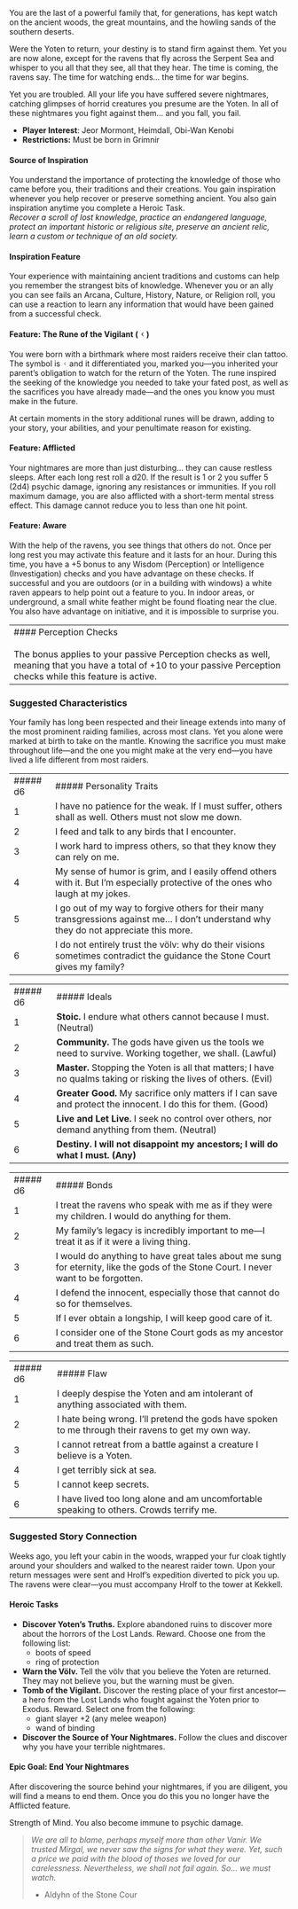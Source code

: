 You are the last of a powerful family that, for generations, has kept watch on the ancient woods, the great mountains, and the howling sands of the southern deserts.

Were the Yoten to return, your destiny is to stand firm against them. Yet you are now alone, except for the ravens that fly across the Serpent Sea and whisper to you all that they see, all that they hear. The time is coming, the ravens say. The time for watching ends... the time for war begins.

Yet you are troubled. All your life you have suffered severe nightmares, catching glimpses of horrid creatures you presume are the Yoten. In all of these nightmares you fight against them… and you fall, you fail.
- **Player Interest**: Jeor Mormont, Heimdall, Obi-Wan Kenobi   
- **Restrictions:** Must be born in Grimnir

#### Source of Inspiration
You understand the importance of protecting the knowledge of those who came before you, their traditions and their creations. You gain inspiration whenever you help recover or preserve something ancient. You also gain inspiration anytime you complete a Heroic Task.<br>
_Recover a scroll of lost knowledge, practice an endangered language, protect an important historic or religious site, preserve an ancient relic, learn a custom or technique of an old society._

#### Inspiration Feature
Your experience with maintaining ancient traditions and customs can help you remember the strangest bits of knowledge. Whenever you or an ally you can see fails an Arcana, Culture, History, Nature, or Religion roll, you can use a reaction to learn any information that would have been gained from a successful check.

#### Feature: The Rune of the Vigilant ( ᚲ )

You were born with a birthmark where most raiders receive their clan tattoo. The symbol is ᚲ and it differentiated you, marked you—you inherited your parent’s obligation to watch for the return of the Yoten. The rune inspired the seeking of the knowledge you needed to take your fated post, as well as the sacrifices you have already made—and the ones you know you must make in the future.

At certain moments in the story additional runes will be drawn, adding to your story, your abilities, and your penultimate reason for existing.

#### Feature: Afflicted

Your nightmares are more than just disturbing… they can cause restless sleeps. After each long rest roll a d20. If the result is 1 or 2 you suffer 5 (2d4) psychic damage, ignoring any resistances or immunities. If you roll maximum damage, you are also afflicted with a short-term mental stress effect. This damage cannot reduce you to less than one hit point.

#### Feature: Aware

With the help of the ravens, you see things that others do not. Once per long rest you may activate this feature and it lasts for an hour. During this time, you have a +5 bonus to any Wisdom (Perception) or Intelligence (Investigation) checks and you have advantage on these checks. If successful and you are outdoors (or in a building with windows) a white raven appears to help point out a feature to you. In indoor areas, or underground, a small white feather might be found floating near the clue. You also have advantage on initiative, and it is impossible to surprise you.

  

|   |
|---|
|#### Perception Checks <br><br>The bonus applies to your passive Perception checks as well, meaning that you have a total of +10 to your passive Perception checks while this feature is active.|

### Suggested Characteristics

Your family has long been respected and their lineage extends into many of the most prominent raiding families, across most clans. Yet you alone were marked at birth to take on the mantle. Knowing the sacrifice you must make throughout life—and the one you might make at the very end—you have lived a life different from most raiders.  
  

|   |   |
|---|---|
|##### d6|##### Personality Traits|
|1|I have no patience for the weak. If I must suffer, others shall as well. Others must not slow me down.|
|2|I feed and talk to any birds that I encounter.|
|3|I work hard to impress others, so that they know they can rely on me.|
|4|My sense of humor is grim, and I easily offend others with it. But I’m especially protective of the ones who laugh at my jokes.|
|5|I go out of my way to forgive others for their many transgressions against me… I don’t understand why they do not appreciate this more.|
|6|I do not entirely trust the völv: why do their visions sometimes contradict the guidance the Stone Court gives my family?|

|   |   |
|---|---|
|##### d6|##### Ideals|
|1|**Stoic.** I endure what others cannot because I must. (Neutral)|
|2|**Community.** The gods have given us the tools we need to survive. Working together, we shall. (Lawful)|
|3|**Master.** Stopping the Yoten is all that matters; I have no qualms taking or risking the lives of others. (Evil)|
|4|**Greater Good.** My sacrifice only matters if I can save and protect the innocent. I do this for them. (Good)|
|5|**Live and Let Live.** I seek no control over others, nor demand anything from them. (Neutral)|
|6|**Destiny. I will not disappoint my ancestors; I will do what I must. (Any)**|

|   |   |
|---|---|
|##### d6|##### Bonds|
|1|I treat the ravens who speak with me as if they were my children. I would do anything for them.|
|2|My family’s legacy is incredibly important to me—I treat it as if it were a living thing.|
|3|I would do anything to have great tales about me sung for eternity, like the gods of the Stone Court. I never want to be forgotten.|
|4|I defend the innocent, especially those that cannot do so for themselves.|
|5|If I ever obtain a longship, I will keep good care of it.|
|6|I consider one of the Stone Court gods as my ancestor and treat them as such.|

|   |   |
|---|---|
|##### d6|##### Flaw|
|1|I deeply despise the Yoten and am intolerant of anything associated with them.|
|2|I hate being wrong. I’ll pretend the gods have spoken to me through their ravens to get my own way.|
|3|I cannot retreat from a battle against a creature I believe is a Yoten.|
|4|I get terribly sick at sea.|
|5|I cannot keep secrets.|
|6|I have lived too long alone and am uncomfortable speaking to others. Crowds terrify me.|

### Suggested Story Connection  

Weeks ago, you left your cabin in the woods, wrapped your fur cloak tightly around your shoulders and walked to the nearest raider town. Upon your return messages were sent and Hrolf’s expedition diverted to pick you up. The ravens were clear—you must accompany Hrolf to the tower at Kekkell.

  

#### Heroic Tasks

- **Discover Yoten’s Truths.** Explore abandoned ruins to discover more about the horrors of the Lost Lands. Reward. Choose one from the following list:  
    - boots of speed
    - ring of protection
- **Warn the Völv.** Tell the völv that you believe the Yoten are returned. They may not believe you, but the warning must be given.  
- **Tomb of the Vigilant.** Discover the resting place of your first ancestor—a hero from the Lost Lands who fought against the Yoten prior to Exodus. Reward. Select one from the following:  
    - giant slayer +2 (any melee weapon)
    - wand of binding
- **Discover the Source of Your Nightmares.** Follow the clues and discover why you have your terrible nightmares. 

  

#### Epic Goal: End Your Nightmares

After discovering the source behind your nightmares, if you are diligent, you will find a means to end them. Once you do this you no longer have the Afflicted feature.

Strength of Mind. You also become immune to psychic damage.

  

> _We are all to blame, perhaps myself more than other Vanir. We trusted Mirgal, we never saw the signs for what they were. Yet, such a price we paid with the blood of thoses we loved for our carelessness. Nevertheless, we shall not fail again. So... we must watch._  
> - Aldyhn of the Stone Cour